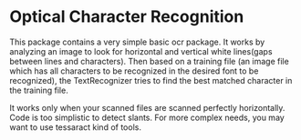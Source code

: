 Optical Character Recognition 
==============================
This package contains a very simple basic ocr package. 
It works by analyzing an image to look for horizontal and vertical white lines(gaps between lines and characters).
Then based on a training file (an image file which has all characters to be recognized in the desired font to be recognized),
the TextRecognizer tries to find the best matched character in the training file. 

It works only when your scanned files are scanned perfectly horizontally. Code is too simplistic to detect slants. 
For more complex needs, you may want to use tessaract kind of tools. 
